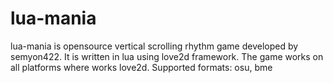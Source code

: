 # lua-mania

lua-mania is opensource vertical scrolling rhythm game developed by semyon422.
It is written in lua using love2d framework.
The game works on all platforms where works love2d.
Supported formats: osu, bme

